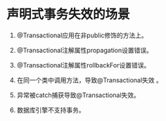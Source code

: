 # 声明式事务失效的场景

1. @Transactional应用在非public修饰的方法上。

2. @Transactional注解属性propagation设置错误。

3. @Transactional注解属性rollbackFor设置错误。

4. 在同一个类中调用方法，导致@Transactional失效 。

5. 异常被catch捕获导致@Transactional失效。

6. 数据库引擎不支持事务。
